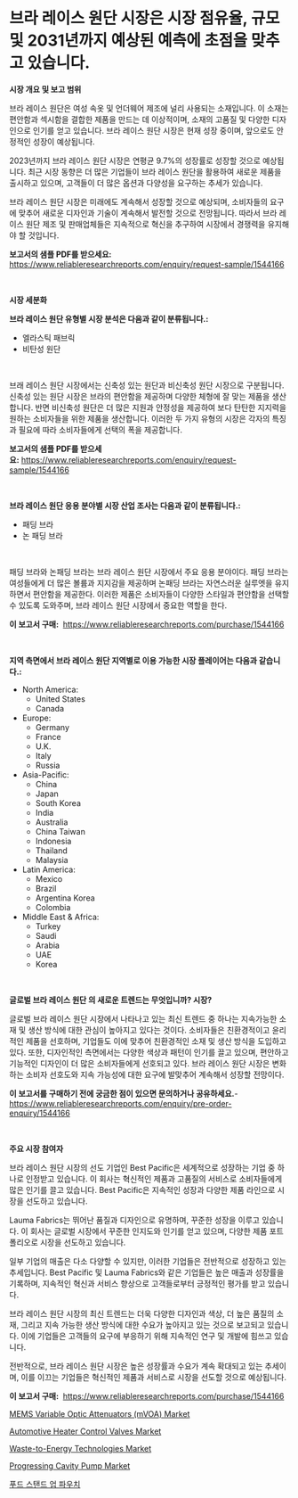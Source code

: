 <p><h1>브라 레이스 원단 시장은 시장 점유율, 규모 및 2031년까지 예상된 예측에 초점을 맞추고 있습니다.</h1></p><p><strong>시장 개요 및 보고 범위</strong></p>
<p><p>브라 레이스 원단은 여성 속옷 및 언더웨어 제조에 널리 사용되는 소재입니다. 이 소재는 편안함과 섹시함을 결합한 제품을 만드는 데 이상적이며, 소재의 고품질 및 다양한 디자인으로 인기를 얻고 있습니다. 브라 레이스 원단 시장은 현재 성장 중이며, 앞으로도 안정적인 성장이 예상됩니다. </p><p>2023년까지 브라 레이스 원단 시장은 연평균 9.7%의 성장률로 성장할 것으로 예상됩니다. 최근 시장 동향은 더 많은 기업들이 브라 레이스 원단을 활용하여 새로운 제품을 출시하고 있으며, 고객들이 더 많은 옵션과 다양성을 요구하는 추세가 있습니다. </p><p>브라 레이스 원단 시장은 미래에도 계속해서 성장할 것으로 예상되며, 소비자들의 요구에 맞추어 새로운 디자인과 기술이 계속해서 발전할 것으로 전망됩니다. 따라서 브라 레이스 원단 제조 및 판매업체들은 지속적으로 혁신을 추구하여 시장에서 경쟁력을 유지해야 할 것입니다.</p></p>
<p><strong>보고서의 샘플 PDF를 받으세요:</strong> <a href="https://www.reliableresearchreports.com/enquiry/request-sample/1544166">https://www.reliableresearchreports.com/enquiry/request-sample/1544166</a></p>
<p>&nbsp;</p>
<p><strong>시장 세분화</strong></p>
<p><strong>브라 레이스 원단 유형별 시장 분석은 다음과 같이 분류됩니다.:</strong></p>
<p><ul><li>엘라스틱 패브릭</li><li>비탄성 원단</li></ul></p>
<p>&nbsp;</p>
<p><p>브래 레이스 원단 시장에서는 신축성 있는 원단과 비신축성 원단 시장으로 구분됩니다. 신축성 있는 원단 시장은 브라의 편안함을 제공하며 다양한 체형에 잘 맞는 제품을 생산합니다. 반면 비신축성 원단은 더 많은 지원과 안정성을 제공하여 보다 탄탄한 지지력을 원하는 소비자들을 위한 제품을 생산합니다. 이러한 두 가지 유형의 시장은 각자의 특징과 필요에 따라 소비자들에게 선택의 폭을 제공합니다.</p></p>
<p><strong>보고서의 샘플 PDF를 받으세요:</strong>&nbsp;<a href="https://www.reliableresearchreports.com/enquiry/request-sample/1544166">https://www.reliableresearchreports.com/enquiry/request-sample/1544166</a></p>
<p>&nbsp;</p>
<p><strong> 브라 레이스 원단 응용 분야별 시장 산업 조사는 다음과 같이 분류됩니다.:</strong></p>
<p><ul><li>패딩 브라</li><li>논 패딩 브라</li></ul></p>
<p>&nbsp;</p>
<p><p>패딩 브라와 논패딩 브라는 브라 레이스 원단 시장에서 주요 응용 분야이다. 패딩 브라는 여성들에게 더 많은 볼륨과 지지감을 제공하며 논패딩 브라는 자연스러운 실루엣을 유지하면서 편안함을 제공한다. 이러한 제품은 소비자들이 다양한 스타일과 편안함을 선택할 수 있도록 도와주며, 브라 레이스 원단 시장에서 중요한 역할을 한다.</p></p>
<p><strong>이 보고서 구매:</strong>&nbsp; <a href="https://www.reliableresearchreports.com/purchase/1544166">https://www.reliableresearchreports.com/purchase/1544166</a></p>
<p>&nbsp;</p>
<p><strong>지역 측면에서 브라 레이스 원단 지역별로 이용 가능한 시장 플레이어는 다음과 같습니다.:</strong></p>
<p><ul>
    <li>
        North America:
        <ul>
            <li>United States</li>
            <li>Canada</li>
        </ul>
    </li>
    <li>
        Europe:
        <ul>
            <li>Germany</li>
            <li>France</li>
            <li>U.K.</li>
            <li>Italy</li>
            <li>Russia</li>
        </ul>
    </li>
    <li>
        Asia-Pacific:
        <ul>
            <li>China</li>
            <li>Japan</li>
            <li>South Korea</li>
            <li>India</li>
            <li>Australia</li>
            <li>China Taiwan</li>
            <li>Indonesia</li>
            <li>Thailand</li>
            <li>Malaysia</li>
        </ul>
    </li>
    <li>
        Latin America:
        <ul>
            <li>Mexico</li>
            <li>Brazil</li>
            <li>Argentina Korea</li>
            <li>Colombia</li>
        </ul>
    </li>
    <li>
        Middle East & Africa:
        <ul>
            <li>Turkey</li>
            <li>Saudi</li>
            <li>Arabia</li>
            <li>UAE</li>
            <li>Korea</li>
        </ul>
    </li>
    </ul></p>
<p>&nbsp;</p>
<p><strong>글로벌 브라 레이스 원단 의 새로운 트렌드는 무엇입니까? 시장?</strong></p>
<p><p>글로벌 브라 레이스 원단 시장에서 나타나고 있는 최신 트렌드 중 하나는 지속가능한 소재 및 생산 방식에 대한 관심이 높아지고 있다는 것이다. 소비자들은 친환경적이고 윤리적인 제품을 선호하며, 기업들도 이에 맞추어 친환경적인 소재 및 생산 방식을 도입하고 있다. 또한, 디자인적인 측면에서는 다양한 색상과 패턴이 인기를 끌고 있으며, 편안하고 기능적인 디자인이 더 많은 소비자들에게 선호되고 있다. 브라 레이스 원단 시장은 변화하는 소비자 선호도와 지속 가능성에 대한 요구에 발맞추어 계속해서 성장할 전망이다.</p></p>
<p><strong>이 보고서를 구매하기 전에 궁금한 점이 있으면 문의하거나 공유하세요.</strong>- <a href="https://www.reliableresearchreports.com/enquiry/pre-order-enquiry/1544166">https://www.reliableresearchreports.com/enquiry/pre-order-enquiry/1544166</a></p>
<p>&nbsp;</p>
<p><strong>주요 시장 참여자</strong></p>
<p><p>브라 레이스 원단 시장의 선도 기업인 Best Pacific은 세계적으로 성장하는 기업 중 하나로 인정받고 있습니다. 이 회사는 혁신적인 제품과 고품질의 서비스로 소비자들에게 많은 인기를 끌고 있습니다. Best Pacific은 지속적인 성장과 다양한 제품 라인으로 시장을 선도하고 있습니다.</p><p>Lauma Fabrics는 뛰어난 품질과 디자인으로 유명하며, 꾸준한 성장을 이루고 있습니다. 이 회사는 글로벌 시장에서 꾸준한 인지도와 인기를 얻고 있으며, 다양한 제품 포트폴리오로 시장을 선도하고 있습니다.</p><p>일부 기업의 매출은 다소 다양할 수 있지만, 이러한 기업들은 전반적으로 성장하고 있는 추세입니다. Best Pacific 및 Lauma Fabrics와 같은 기업들은 높은 매출과 성장률을 기록하며, 지속적인 혁신과 서비스 향상으로 고객들로부터 긍정적인 평가를 받고 있습니다.</p><p>브라 레이스 원단 시장의 최신 트렌드는 더욱 다양한 디자인과 색상, 더 높은 품질의 소재, 그리고 지속 가능한 생산 방식에 대한 수요가 높아지고 있는 것으로 보고되고 있습니다. 이에 기업들은 고객들의 요구에 부응하기 위해 지속적인 연구 및 개발에 힘쓰고 있습니다.</p><p>전반적으로, 브라 레이스 원단 시장은 높은 성장률과 수요가 계속 확대되고 있는 추세이며, 이를 이끄는 기업들은 혁신적인 제품과 서비스로 시장을 선도할 것으로 예상됩니다.</p></p>
<p><strong>이 보고서 구매:</strong>&nbsp;&nbsp;<a href="https://www.reliableresearchreports.com/purchase/1544166">https://www.reliableresearchreports.com/purchase/1544166</a></p>
<p><p><a href="https://github.com/abdelrhmankishk22/Market-Research-Report-List-3/blob/main/mems-variable-optic-attenuators-mvoa-market.md">MEMS Variable Optic Attenuators (mVOA) Market</a></p><p><a href="https://issuu.com/reportprime-2/docs/automotive-heater-control-valves-market-size-2030.">Automotive Heater Control Valves Market</a></p><p><a href="https://www.linkedin.com/pulse/global-waste-to-energy-technologies-market-size-trends-insights-wcdzc?trackingId=1etJ9nNwcP3OunBhs%2BxBjQ%3D%3D">Waste-to-Energy Technologies Market</a></p><p><a href="https://www.linkedin.com/pulse/progressing-cavity-pump-market-provides-detailed-segmentation-vuric?trackingId=z0xvHSv7%2FE1%2Brimtj1nFzA%3D%3D">Progressing Cavity Pump Market</a></p><p><a href="https://github.com/akzkkws047661437/Market-Research-Report-List-1/blob/main/584504413447.md">푸드 스탠드 업 파우치</a></p></p>
